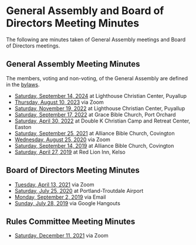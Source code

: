 # General Assembly and Board of Directors Meeting Minutes

The following are minutes taken of General Assembly meetings and Board of
Directors meetings.

## General Assembly Meeting Minutes

The members, voting and non-voting, of the General Assembly are defined in the
[bylaws](bylaws.md).

- [Saturday, September 14, 2024](_meeting_minutes/2024-09-14.md) at Lighthouse Christian Center, Puyallup
- [Thursday, August 10, 2023](_meeting_minutes/2023-08-10.md) via Zoom
- [Saturday, November 19, 2022](_meeting_minutes/2022-11-19.md) at Lighthouse Christian Center, Puyallup
- [Saturday, September 17, 2022](_meeting_minutes/2022-09-17.md) at Grace Bible Church, Port Orchard
- [Saturday, April 30, 2022](_meeting_minutes/2022-04-30.md) at Double K Christian Camp and Retreat Center, Easton
- [Saturday, September 25, 2021](_meeting_minutes/2021-09-25.md) at Alliance Bible Church, Covington
- [Wednesday, August 25, 2020](_meeting_minutes/2021-08-25.md) via Zoom
- [Saturday, September 14, 2019](_meeting_minutes/2019-09-14.md) at Alliance Bible Church, Covington
- [Saturday, April 27, 2019](_meeting_minutes/2019-04-27.md) at Red Lion Inn, Kelso

## Board of Directors Meeting Minutes

- [Tuesday, April 13, 2021](_meeting_minutes/2021-04-13.md) via Zoom
- [Saturday, July 25, 2020](_meeting_minutes/2020-07-25.md) at Portland-Troutdale Airport
- [Monday, September 2, 2019](_meeting_minutes/2019-09-02.md) via Email
- [Sunday, July 28, 2019](_meeting_minutes/2019-07-28.md) via Google Hangouts

## Rules Committee Meeting Minutes

- [Saturday, December 11, 2021](_meeting_minutes/2021-12-11.md) via Zoom
